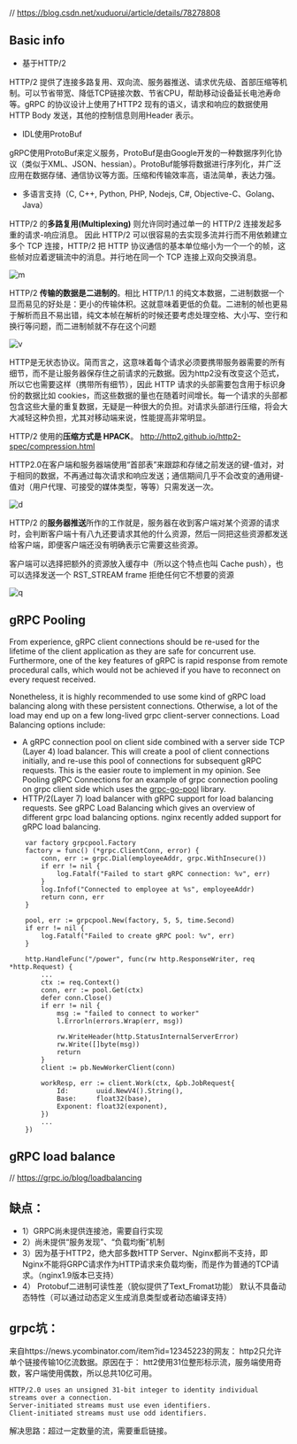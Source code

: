 // https://blog.csdn.net/xuduorui/article/details/78278808

Basic info
----

- 基于HTTP/2 

HTTP/2 提供了连接多路复用、双向流、服务器推送、请求优先级、首部压缩等机制。可以节省带宽、降低TCP链接次数、节省CPU，帮助移动设备延长电池寿命等。gRPC 的协议设计上使用了HTTP2 现有的语义，请求和响应的数据使用HTTP Body 发送，其他的控制信息则用Header 表示。

- IDL使用ProtoBuf 

gRPC使用ProtoBuf来定义服务，ProtoBuf是由Google开发的一种数据序列化协议（类似于XML、JSON、hessian）。ProtoBuf能够将数据进行序列化，并广泛应用在数据存储、通信协议等方面。压缩和传输效率高，语法简单，表达力强。

- 多语言支持（C, C++, Python, PHP, Nodejs, C#, Objective-C、Golang、Java） 

HTTP/2 的**多路复用(Multiplexing)** 则允许同时通过单一的 HTTP/2 连接发起多重的请求-响应消息。 
因此 HTTP/2 可以很容易的去实现多流并行而不用依赖建立多个 TCP 连接，HTTP/2 把 HTTP 协议通信的基本单位缩小为一个一个的帧，这些帧对应着逻辑流中的消息。并行地在同一个 TCP 连接上双向交换消息。

![m](https://img-blog.csdn.net/20171019105033713?watermark/2/text/aHR0cDovL2Jsb2cuY3Nkbi5uZXQveHVkdW9ydWk=/font/5a6L5L2T/fontsize/400/fill/I0JBQkFCMA==/dissolve/70/gravity/SouthEast)

HTTP/2 **传输的数据是二进制的**。相比 HTTP/1.1 的纯文本数据，二进制数据一个显而易见的好处是：更小的传输体积。这就意味着更低的负载。二进制的帧也更易于解析而且不易出错，纯文本帧在解析的时候还要考虑处理空格、大小写、空行和换行等问题，而二进制帧就不存在这个问题

![v](https://img-blog.csdn.net/20171019105519131?watermark/2/text/aHR0cDovL2Jsb2cuY3Nkbi5uZXQveHVkdW9ydWk=/font/5a6L5L2T/fontsize/400/fill/I0JBQkFCMA==/dissolve/70/gravity/SouthEast)

HTTP是无状态协议。简而言之，这意味着每个请求必须要携带服务器需要的所有细节，而不是让服务器保存住之前请求的元数据。因为http2没有改变这个范式，所以它也需要这样（携带所有细节），因此 HTTP 请求的头部需要包含用于标识身份的数据比如 cookies，而这些数据的量也在随着时间增长。每一个请求的头部都包含这些大量的重复数据，无疑是一种很大的负担。对请求头部进行压缩，将会大大减轻这种负担，尤其对移动端来说，性能提高非常明显。

HTTP/2 使用的**压缩方式是 HPACK**。 http://http2.github.io/http2-spec/compression.html

HTTP2.0在客户端和服务器端使用“首部表”来跟踪和存储之前发送的键-值对，对于相同的数据，不再通过每次请求和响应发送；通信期间几乎不会改变的通用键-值对（用户代理、可接受的媒体类型，等等）只需发送一次。

![d](https://img-blog.csdn.net/20171019105927130?watermark/2/text/aHR0cDovL2Jsb2cuY3Nkbi5uZXQveHVkdW9ydWk=/font/5a6L5L2T/fontsize/400/fill/I0JBQkFCMA==/dissolve/70/gravity/SouthEast)


HTTP/2 的**服务器推送**所作的工作就是，服务器在收到客户端对某个资源的请求时，会判断客户端十有八九还要请求其他的什么资源，然后一同把这些资源都发送给客户端，即便客户端还没有明确表示它需要这些资源。

客户端可以选择把额外的资源放入缓存中（所以这个特点也叫 Cache push），也可以选择发送一个 RST_STREAM frame 拒绝任何它不想要的资源

![q](https://img-blog.csdn.net/20171019110237588?watermark/2/text/aHR0cDovL2Jsb2cuY3Nkbi5uZXQveHVkdW9ydWk=/font/5a6L5L2T/fontsize/400/fill/I0JBQkFCMA==/dissolve/70/gravity/SouthEast)


gRPC Pooling
----

From experience, gRPC client connections should be re-used for the lifetime of the client application as they are safe for concurrent use. Furthermore, one of the key features of gRPC is rapid response from remote procedural calls, which would not be achieved if you have to reconnect on every request received.

Nonetheless, it is highly recommended to use some kind of gRPC load balancing along with these persistent connections. Otherwise, a lot of the load may end up on a few long-lived grpc client-server connections. Load Balancing options include:

- A gRPC connection pool on client side combined with a server side TCP (Layer 4) load balancer. This will create a pool of client connections initially, and re-use this pool of connections for subsequent gRPC requests. This is the easier route to implement in my opinion. See Pooling gRPC Connections for an example of grpc connection pooling on grpc client side which uses the [grpc-go-pool](https://github.com/processout/grpc-go-pool) library.
- HTTP/2(Layer 7) load balancer with gRPC support for load balancing requests. See gRPC Load Balancing which gives an overview of different grpc load balancing options. nginx recently added support for gRPC load balancing.

```golang
    var factory grpcpool.Factory
    factory = func() (*grpc.ClientConn, error) {
        conn, err := grpc.Dial(employeeAddr, grpc.WithInsecure())
        if err != nil {
            log.Fatalf("Failed to start gRPC connection: %v", err)
        }
        log.Infof("Connected to employee at %s", employeeAddr)
        return conn, err
    }

    pool, err := grpcpool.New(factory, 5, 5, time.Second)
    if err != nil {
        log.Fatalf("Failed to create gRPC pool: %v", err)
    }

    http.HandleFunc("/power", func(rw http.ResponseWriter, req *http.Request) {
        ...
        ctx := req.Context()
        conn, err := pool.Get(ctx)
        defer conn.Close()
        if err != nil {
            msg := "failed to connect to worker"
            l.Errorln(errors.Wrap(err, msg))

            rw.WriteHeader(http.StatusInternalServerError)
            rw.Write([]byte(msg))
            return
        }
        client := pb.NewWorkerClient(conn)

        workResp, err := client.Work(ctx, &pb.JobRequest{
            Id:       uuid.NewV4().String(),
            Base:     float32(base),
            Exponent: float32(exponent),
        })
        ...
    })
```


gRPC load balance
----

// https://grpc.io/blog/loadbalancing


缺点：
----

- 1）GRPC尚未提供连接池，需要自行实现 
- 2）尚未提供“服务发现”、“负载均衡”机制 
- 3）因为基于HTTP2，绝大部多数HTTP Server、Nginx都尚不支持，即Nginx不能将GRPC请求作为HTTP请求来负载均衡，而是作为普通的TCP请求。（nginx1.9版本已支持） 
- 4） Protobuf二进制可读性差（貌似提供了Text_Fromat功能） 
默认不具备动态特性（可以通过动态定义生成消息类型或者动态编译支持）

grpc坑：
----

来自https://news.ycombinator.com/item?id=12345223的网友： 
http2只允许单个链接传输10亿流数据。原因在于： 
htt2使用31位整形标示流，服务端使用奇数，客户端使用偶数，所以总共10亿可用。

```
HTTP/2.0 uses an unsigned 31-bit integer to identity individual streams over a connection.
Server-initiated streams must use even identifiers. 
Client-initiated streams must use odd identifiers.
```

解决思路：超过一定数量的流，需要重启链接。

